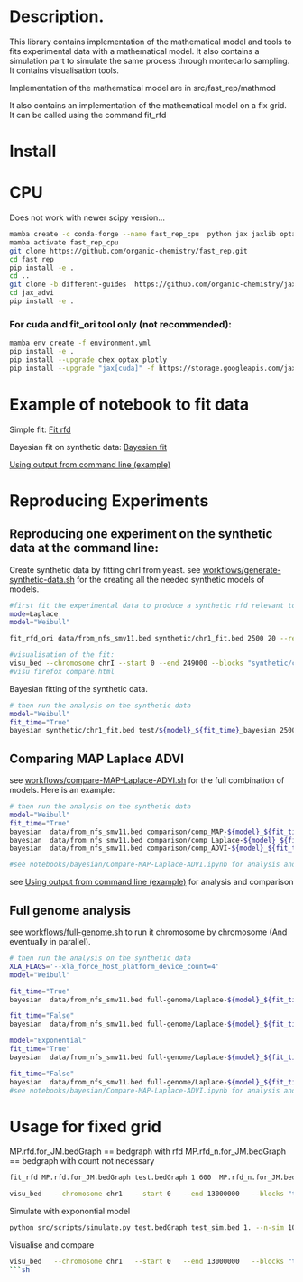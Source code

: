 Description.
==========
This library contains implementation of the mathematical model and tools to fits experimental data with a mathematical model.
It also contains a simulation part to simulate the same process through montecarlo sampling.
It contains visualisation tools.

Implementation of the mathematical model are in src/fast_rep/mathmod

It also contains an implementation of the mathematical model on a fix grid. It can be called using the command fit_rfd


Install
=========
# CPU
Does not work with newer scipy version...
```bash
mamba create -c conda-forge --name fast_rep_cpu  python jax jaxlib optax plotly numpy scipy=1.11.2 click typer pandas
mamba activate fast_rep_cpu
git clone https://github.com/organic-chemistry/fast_rep.git
cd fast_rep
pip install -e .
cd ..
git clone -b different-guides  https://github.com/organic-chemistry/jax_advi.git
cd jax_advi
pip install -e .
```


### For cuda and fit_ori tool only (not recommended):
```bash
mamba env create -f environment.yml
pip install -e .
pip install --upgrade chex optax plotly
pip install --upgrade "jax[cuda]" -f https://storage.googleapis.com/jax-releases/jax_cuda_releases.html
```



Example of notebook to fit data
==============================
Simple fit:
[Fit rfd](notebooks/bayesian/fit-experimental-rfd.ipynb)

Bayesian fit on synthetic data:
[Bayesian fit](notebooks/bayesian/baeysian_ori.ipynb)


[Using output from command line (example)](notebooks/bayesian/Compare-MAP-Laplace-ADVI.ipynb)



Reproducing Experiments
==============================

## Reproducing one experiment on the synthetic data at the command line:

Create synthetic data by fitting chrI from yeast.
see [workflows/generate-synthetic-data.sh](generate-synthetic-data.sh) for the creating all the needed synthetic models of models.

```bash
#first fit the experimental data to produce a synthetic rfd relevant to yeast forkspeed 2500 bp/min S-phase 20 minutes
mode=Laplace
model="Weibull"

fit_rfd_ori data/from_nfs_smv11.bed synthetic/chr1_fit.bed 2500 20 --regions chrI --fit-mode $mode --model-type $model --fit-time 

#visualisation of the fit:
visu_bed --chromosome chrI --start 0 --end 249000 --blocks "synthetic/chr1_fit.bed:original_rfd,synthetic/chr1_fit.bed:theo_rfd" --output compare.html
#visu firefox compare.html
```

Bayesian fitting of the synthetic data.
```bash
# then run the analysis on the synthetic data
model="Weibull"
fit_time="True"
bayesian synthetic/chr1_fit.bed test/${model}_${fit_time}_bayesian 2500 20 --signal-to-fit theo_rfd --regions chr1 --fit-mode $mode --noise 0.075 --model-type $model --fit-time  

```


## Comparing MAP Laplace ADVI

see [workflows/compare-MAP-Laplace-ADVI.sh](compare-MAP-Laplace-ADVI.sh) for the full combination of models.
Here is an example:
```bash
# then run the analysis on the synthetic data
model="Weibull"
fit_time="True"
bayesian  data/from_nfs_smv11.bed comparison/comp_MAP-${model}_${fit_time}_bayesian.bed 2500 20 --fit-mode MAP --regions chrI --model-type $model --fit-time --smoothv 19
bayesian  data/from_nfs_smv11.bed comparison/comp_Laplace-${model}_${fit_time}_bayesian.bed 2500 20 --fit-mode Laplace --regions chrI --model-type $model --fit-time --smoothv 19
bayesian  data/from_nfs_smv11.bed comparison/comp_ADVI-${model}_${fit_time}_bayesian.bed 2500 20 --fit-mode ADVI --regions chrI --model-type $model --fit-time --smoothv 19

#see notebooks/bayesian/Compare-MAP-Laplace-ADVI.ipynb for analysis and comparison

```
see [Using output from command line (example)](notebooks/bayesian/Compare-MAP-Laplace-ADVI.ipynb) for analysis and comparison

## Full genome analysis

see [workflows/full-genome.sh](full-genome.sh) to run it chromosome by chromosome (And eventually in parallel).


```bash
# then run the analysis on the synthetic data
XLA_FLAGS='--xla_force_host_platform_device_count=4'
model="Weibull"

fit_time="True"
bayesian  data/from_nfs_smv11.bed full-genome/Laplace-${model}_${fit_time}_bayesian.bed 2500 20 --fit-mode Laplace --model-type $model --fit-time --smoothv 19  

fit_time="False"
bayesian  data/from_nfs_smv11.bed full-genome/Laplace-${model}_${fit_time}_bayesian.bed 2500 20 --fit-mode Laplace --model-type $model  --smoothv 19  

model="Exponential"
fit_time="True"
bayesian  data/from_nfs_smv11.bed full-genome/Laplace-${model}_${fit_time}_bayesian.bed 2500 20 --fit-mode Laplace --model-type $model --fit-time --smoothv 19  

fit_time="False"
bayesian  data/from_nfs_smv11.bed full-genome/Laplace-${model}_${fit_time}_bayesian.bed 2500 20 --fit-mode Laplace  --model-type $model  --smoothv 19  
#see notebooks/bayesian/Compare-MAP-Laplace-ADVI.ipynb for analysis and comparison

```

Usage for fixed grid
==============================
MP.rfd.for_JM.bedGraph  == bedgraph with rfd
MP.rfd_n.for_JM.bedGraph  == bedgraph with count not necessary

```sh
fit_rfd MP.rfd.for_JM.bedGraph test.bedGraph 1 600  MP.rfd_n.for_JM.bedGraph  --reg-loss 100000 --regions chr1:0-15000000 --tolerance 0.001 --floor-v 0.0000000001 --ar-sigma 1 --flat
```

```sh
visu_bed   --chromosome chr1   --start 0   --end 13000000   --blocks "test.bedGraph:original_rfd,test.bedGraph:theo_rfd" "test.bedGraph:theo_mrt" "test.bedGraph:lambdai" "test.bedGraph:weight"  "MP.rfd_n.for_JM.bedGraph:signal"  --output output.html --resolution 1
```


Simulate with exponontial model
```sh
python src/scripts/simulate.py test.bedGraph test_sim.bed 1. --n-sim 10000
```

Visualise and compare
```sh
visu_bed   --chromosome chr1   --start 0   --end 13000000   --blocks "test.bedGraph:original_rfd,test.bedGraph:theo_rfd,test_sim.bed:simu_rfd" "test.bedGraph:theo_mrt,test_sim.bed:simu_mrt" "test.bedGraph:lambdai" "test.bedGraph:weight"  "MP.rfd_n.for_JM.bedGraph:signal"  --output output.html --resolution 1
```sh